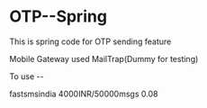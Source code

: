 # OTP--Spring


This is spring code for OTP sending feature

Mobile Gateway used MailTrap(Dummy for testing)

To use -- 

fastsmsindia 4000INR/50000msgs  0.08
